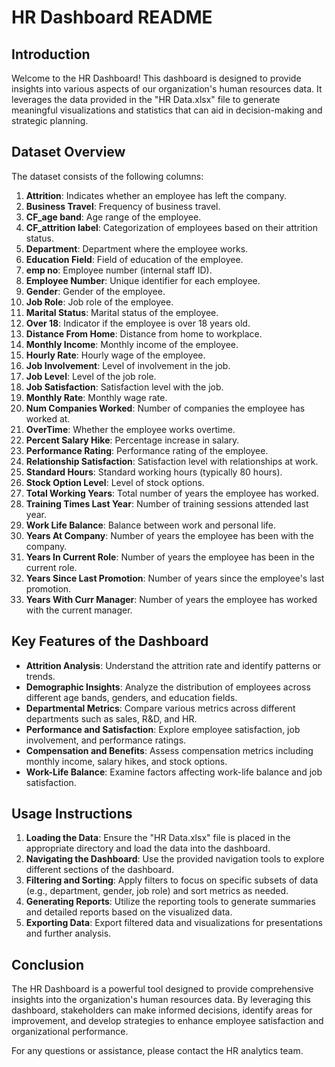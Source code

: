 # HR Dashboard README

## Introduction

Welcome to the HR Dashboard! This dashboard is designed to provide insights into various aspects of our organization's human resources data. It leverages the data provided in the "HR Data.xlsx" file to generate meaningful visualizations and statistics that can aid in decision-making and strategic planning.

## Dataset Overview

The dataset consists of the following columns:

1. **Attrition**: Indicates whether an employee has left the company.
2. **Business Travel**: Frequency of business travel.
3. **CF_age band**: Age range of the employee.
4. **CF_attrition label**: Categorization of employees based on their attrition status.
5. **Department**: Department where the employee works.
6. **Education Field**: Field of education of the employee.
7. **emp no**: Employee number (internal staff ID).
8. **Employee Number**: Unique identifier for each employee.
9. **Gender**: Gender of the employee.
10. **Job Role**: Job role of the employee.
11. **Marital Status**: Marital status of the employee.
12. **Over 18**: Indicator if the employee is over 18 years old.
13. **Distance From Home**: Distance from home to workplace.
14. **Monthly Income**: Monthly income of the employee.
15. **Hourly Rate**: Hourly wage of the employee.
16. **Job Involvement**: Level of involvement in the job.
17. **Job Level**: Level of the job role.
18. **Job Satisfaction**: Satisfaction level with the job.
19. **Monthly Rate**: Monthly wage rate.
20. **Num Companies Worked**: Number of companies the employee has worked at.
21. **OverTime**: Whether the employee works overtime.
22. **Percent Salary Hike**: Percentage increase in salary.
23. **Performance Rating**: Performance rating of the employee.
24. **Relationship Satisfaction**: Satisfaction level with relationships at work.
25. **Standard Hours**: Standard working hours (typically 80 hours).
26. **Stock Option Level**: Level of stock options.
27. **Total Working Years**: Total number of years the employee has worked.
28. **Training Times Last Year**: Number of training sessions attended last year.
29. **Work Life Balance**: Balance between work and personal life.
30. **Years At Company**: Number of years the employee has been with the company.
31. **Years In Current Role**: Number of years the employee has been in the current role.
32. **Years Since Last Promotion**: Number of years since the employee's last promotion.
33. **Years With Curr Manager**: Number of years the employee has worked with the current manager.

## Key Features of the Dashboard

- **Attrition Analysis**: Understand the attrition rate and identify patterns or trends.
- **Demographic Insights**: Analyze the distribution of employees across different age bands, genders, and education fields.
- **Departmental Metrics**: Compare various metrics across different departments such as sales, R&D, and HR.
- **Performance and Satisfaction**: Explore employee satisfaction, job involvement, and performance ratings.
- **Compensation and Benefits**: Assess compensation metrics including monthly income, salary hikes, and stock options.
- **Work-Life Balance**: Examine factors affecting work-life balance and job satisfaction.

## Usage Instructions

1. **Loading the Data**: Ensure the "HR Data.xlsx" file is placed in the appropriate directory and load the data into the dashboard.
2. **Navigating the Dashboard**: Use the provided navigation tools to explore different sections of the dashboard.
3. **Filtering and Sorting**: Apply filters to focus on specific subsets of data (e.g., department, gender, job role) and sort metrics as needed.
4. **Generating Reports**: Utilize the reporting tools to generate summaries and detailed reports based on the visualized data.
5. **Exporting Data**: Export filtered data and visualizations for presentations and further analysis.

## Conclusion

The HR Dashboard is a powerful tool designed to provide comprehensive insights into the organization's human resources data. By leveraging this dashboard, stakeholders can make informed decisions, identify areas for improvement, and develop strategies to enhance employee satisfaction and organizational performance.

For any questions or assistance, please contact the HR analytics team.
